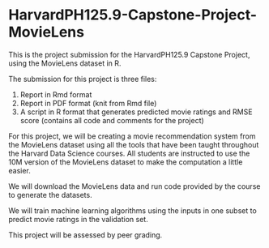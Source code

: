 # HarvardPH125.9-Capstone-Project-MovieLens

This is the project submission for the HarvardPH125.9 Capstone Project, using the MovieLens dataset in R.

The submission for this project is three files:

1. Report in Rmd format
2. Report in PDF format (knit from Rmd file)
3. A script in R format that generates predicted movie ratings and RMSE score (contains all code and comments for the project)

For this project, we will be creating a movie recommendation system from the MovieLens dataset using all the tools that have been taught throughout the Harvard Data Science courses. All students are instructed to use the 10M version of the MovieLens dataset to make the computation a little easier.

We will download the MovieLens data and run code provided by the course to generate the datasets.

We will train machine learning algorithms using the inputs in one subset to predict movie ratings in the validation set.

This project will be assessed by peer grading.

